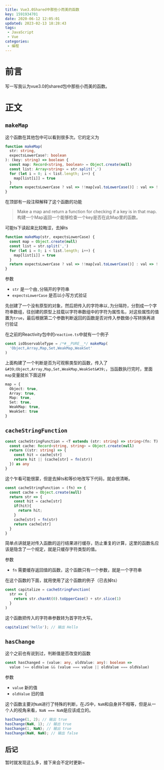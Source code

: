 ```yaml
---
title: Vue3.0Shared中那些小而美的函数  
key: 1591934701date: 2020-06-12 12:05:01  
updated: 2023-02-13 18:28:43
tags: 
 - JavaScript
 - Vue
categories:
 - 编程
---
```



# 前言

写一写我认为vue3.0的shared包中那些小而美的函数。

<!-- more -->

# 正文

## `makeMap`

这个函数在其他包中可以看到很多次。它的定义为

```typescript
function makeMap(
  str: string,
  expectsLowerCase?: boolean
): (key: string) => boolean {
  const map: Record<string, boolean> = Object.create(null)
  const list: Array<string> = str.split(',')
  for (let i = 0; i < list.length; i++) {
    map[list[i]] = true
  }
  return expectsLowerCase ? val => !!map[val.toLowerCase()] : val => !!map[val]
}
```

在顶部有一段注释解释了这个函数的功能

> Make a map and return a function for checking if a key is in that map.
>   构建一个Map返回一个能够检查一个key是否在此Map里的函数。

可能ts下读起来比较晦涩，去掉ts

```typescript
function makeMap(str, expectsLowerCase) {
  const map = Object.create(null)
  const list = str.split(',')
  for (let i = 0; i < list.length; i++) {
    map[list[i]] = true
  }
  return expectsLowerCase ? val => !!map[val.toLowerCase()] : val => !!map[val]
}
```

参数

* `str` 是一个由`,`分隔开的字符串
* `expectsLowerCase` 是否以小写方式验证

先创建了一个没有原型的对象，然后把传入的字符串以`,`为分隔符，分割成一个字符串数组，往创建的原型上挂载以字符串数组中的字符为属性名，对这些属性的值置为`true`，最后根据第二个参数判断返回的函数是否对传入参数做小写转换再进行验证

在之前的Reactivity包中的`reactive.ts`中就有一个例子

```typescript
const isObservableType = /*#__PURE__*/ makeMap(
  'Object,Array,Map,Set,WeakMap,WeakSet'
)
```

上面构建了一个判断是否为可观察类型的函数，传入了`&#39;Object,Array,Map,Set,WeakMap,WeakSet&#39;`，当函数执行完时，里面`map`变量就长下面这样

```typescript
map = {
  Object: true,
  Array: true,
  Map: true,
  Set: true,
  WeakMap: true,
  WeakSet: true
}
```

## `cacheStringFunction`

```typescript
const cacheStringFunction = <T extends (str: string) => string>(fn: T): T => {
  const cache: Record<string, string> = Object.create(null)
  return ((str: string) => {
    const hit = cache[str]
    return hit || (cache[str] = fn(str))
  }) as any
}
```

这个乍看可能很蒙，但是去掉ts和等价地改写下代码，就会很清晰。

```typescript
const cacheStringFunction = (fn) => {
  const cache = Object.create(null)
  return str => {
    const hit = cache[str]
    if(hit){
      return hit;
    }
    cache[str] = fn(str)
    return cache[str]
  }
}
```

简单点讲就是对传入函数的运行结果进行缓存，防止重复的计算，这里的函数名应该是隐含了一个规定，就是只缓存字符类型的值。

参数 

*   `fn` 需要缓存返回值的函数，这个函数只有一个参数，就是一个字符串

在这个函数的下面，就用使用了这个函数的例子（已去掉ts）

```typescript
const capitalize = cacheStringFunction(
  str => {
    return str.charAt(0).toUpperCase() + str.slice(1)
  }
)
```

这个函数把传入的字符串参数转为首字符大写。

```typescript
capitalize('hello'); // 输出 Hello
```

## `hasChange`

这个之前也有说到过，判断值是否改变的函数

```typescript
const hasChanged = (value: any, oldValue: any): boolean =>
  value !== oldValue && (value === value || oldValue === oldValue)
```

参数

* `value` 新的值
* `oldValue` 旧的值

这个函数主要对`NaN`进行了特殊的判断，在JS中，`NaN`和自身并不相等，但是从一个人的视角来看，`NaN === NaN`是应该成立的。

```typescript
hasChange(1, 2); // 输出 true
hasChange(NaN, 1); // 输出 true
hasChange(1, NaN); // 输出 true
hasChange(NaN, NaN); // 输出 false
```

## 后记

暂时就发现这么多，接下来会不定时更新~